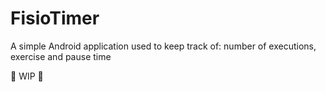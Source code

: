 # FisioTimer
A simple Android application used to keep track of: number of executions, exercise and pause time

👷 WIP 👷
